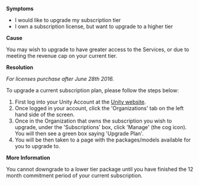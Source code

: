 

**Symptoms**


- I would like to upgrade my subscription tier
- I own a subscription license, but want to upgrade to a higher tier



**Cause**



You may wish to upgrade to have greater access to the Services, or due to meeting the revenue cap on your current tier.



**Resolution**



*For licenses purchase after June 28th 2016.*



To upgrade a current subscription plan, please follow the steps below:


1. First log into your Unity Account at the [Unity website](https://id-staging.unity.com/).
2. Once logged in your account, click the 'Organizations' tab on the left hand side of the screen.
3. Once in the Organization that owns the subscription you wish to upgrade, under the 'Subscriptions' box, click 'Manage' (the cog icon). You will then see a green box saying 'Upgrade Plan'.
4. You will be then taken to a page with the packages/models available for you to upgrade to.



**More Information**



You cannot downgrade to a lower tier package until you have finished the 12 month commitment period of your current subscription.













